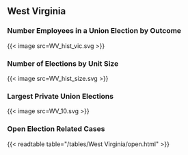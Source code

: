 ##  West Virginia

### Number Employees in a Union Election by Outcome
{{< image src=WV_hist_vic.svg >}}

### Number of Elections by Unit Size
{{< image src=WV_hist_size.svg >}}

### Largest Private Union Elections
{{< image src=WV_10.svg >}}

### Open Election Related Cases
{{< readtable table="/tables/West Virginia/open.html" >}}

